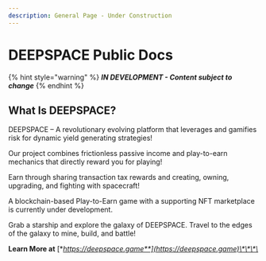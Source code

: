 ```yaml
---
description: General Page - Under Construction
---
```


# DEEPSPACE Public Docs

{% hint style="warning" %}
_**IN DEVELOPMENT - Content subject to change**_
{% endhint %}

## What Is DEEPSPACE?

DEEPSPACE – A revolutionary evolving platform that leverages and gamifies risk for dynamic yield generating strategies!

Our project combines frictionless passive income and play-to-earn mechanics that directly reward you for playing!

Earn through sharing transaction tax rewards and creating, owning, upgrading, and fighting with spacecraft!

A blockchain-based Play-to-Earn game with a supporting NFT marketplace is currently under development.

Grab a starship and explore the galaxy of DEEPSPACE. Travel to the edges of the galaxy to mine, build, and battle!

**Learn More at** [**https://deepspace.game**](https://deepspace.game)\*\*\*\*

